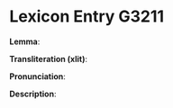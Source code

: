# Lexicon Entry G3211

**Lemma**: 

**Transliteration (xlit)**: 

**Pronunciation**: 

**Description**:

